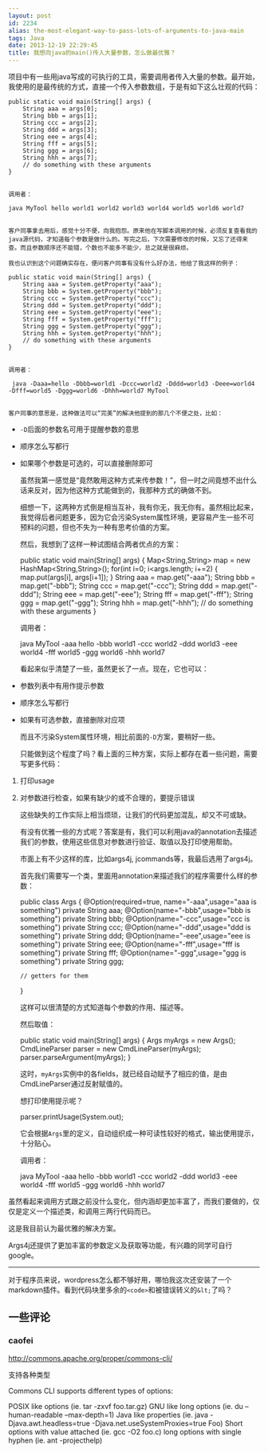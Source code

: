 ```yaml
---
layout: post
id: 2234
alias: the-most-elegant-way-to-pass-lots-of-arguments-to-java-main
tags: Java
date: 2013-12-19 22:29:45
title: 我想向java的main()传入大量参数，怎么做最优雅？
---
```


项目中有一些用java写成的可执行的工具，需要调用者传入大量的参数。最开始，我使用的是最传统的方式，直接一个传入参数数组，于是有如下这么壮观的代码：

    public static void main(String[] args) {
        String aaa = args[0];
        String bbb = args[1];
        String ccc = args[2];
        String ddd = args[3];
        String eee = args[4];
        String fff = args[5];
        String ggg = args[6];
        String hhh = args[7];
        // do something with these arguments
    }
    

    调用者：

    java MyTool hello world1 world2 world3 world4 world5 world6 world7
    

    客户同事拿去用后，感觉十分不便，向我抱怨。原来他在写脚本调用的时候，必须反复查看我的java源代码，才知道每个参数是做什么的。写完之后，下次需要修改的时候，又忘了还得来查。而且参数顺序还不能错，个数也不能多不能少，总之就是很麻烦。

    我也认识到这个问题确实存在，便问客户同事有没有什么好办法，他给了我这样的例子：

    public static void main(String[] args) {
        String aaa = System.getProperty("aaa");
        String bbb = System.getProperty("bbb");
        String ccc = System.getProperty("ccc");
        String ddd = System.getProperty("ddd");
        String eee = System.getProperty("eee");
        String fff = System.getProperty("fff");
        String ggg = System.getProperty("ggg");
        String hhh = System.getProperty("hhh");
        // do something with these arguments
    }
    

    调用者：

     java -Daaa=hello -Dbbb=world1 -Dccc=world2 -Dddd=world3 -Deee=world4 -Dfff=world5 -Dggg=world6 -Dhhh=world7 MyTool
    

    客户同事的意思是，这种做法可以“完美”的解决他提到的那几个不便之处，比如：

*   `-D`后面的参数名可用于提醒参数的意思
*   顺序怎么写都行
*   如果哪个参数是可选的，可以直接删除即可

    虽然我第一感觉是“竟然敢用这种方式来传参数！”，但一时之间竟想不出什么话来反对，因为他这种方式能做到的，我那种方式的确做不到。

    细想一下，这两种方式倒是相当互补，我有你无，我无你有。虽然相比起来，我觉得后者问题更多，因为它会污染System属性环境，更容易产生一些不可预料的问题，但也不失为一种有思考价值的方案。

    然后，我想到了这样一种试图结合两者优点的方案：

    public static void main(String[] args) {
        Map<String,String> map = new HashMap<String,String>();
        for(int i=0; i<args.length; i+=2) {
            map.put(args[i], args[i+1]);
        }
        String aaa = map.get("-aaa");
        String bbb = map.get("-bbb");
        String ccc = map.get("-ccc");
        String ddd = map.get("-ddd");
        String eee = map.get("-eee");
        String fff = map.get("-fff");
        String ggg = map.get("-ggg");
        String hhh = map.get("-hhh");
        // do something with these arguments
    }
    

    调用者：

    java MyTool -aaa hello -bbb world1 -ccc world2 -ddd world3 -eee world4 -fff world5 -ggg world6 -hhh world7
    

    看起来似乎清楚了一些，虽然更长了一点。现在，它也可以：

*   参数列表中有用作提示参数
*   顺序怎么写都行
*   如果有可选参数，直接删除对应项

    而且不污染System属性环境，相比前面的`-D`方案，要稍好一些。

    只能做到这个程度了吗？看上面的三种方案，实际上都存在着一些问题，需要写更多代码：

1.  打印usage
2.  对参数进行检查，如果有缺少的或不合理的，要提示错误

    这些缺失的工作实际上相当烦琐，让我们的代码更加混乱，却又不可或缺。

    有没有优雅一些的方式呢？答案是有，我们可以利用java的annotation去描述我们的参数，使用这些信息对参数进行验证、取值以及打印使用帮助。

    市面上有不少这样的库，比如args4j, jcommands等，我最后选用了args4j。

    首先我们需要写一个类，里面用annotation来描述我们的程序需要什么样的参数：

    public class Args {
        @Option(required=true, name="-aaa",usage="aaa is something")
        private String aaa;
        @Option(name="-bbb",usage="bbb is something")
        private String bbb;
        @Option(name="-ccc",usage="ccc is something")
        private String ccc;
        @Option(name="-ddd",usage="ddd is something")
        private String ddd;
        @Option(name="-eee",usage="eee is something")
        private String eee;
        @Option(name="-fff",usage="fff is something")
        private String fff;
        @Option(name="-ggg",usage="ggg is something")
        private String ggg;

        // getters for them
    }
    

    这样可以很清楚的方式知道每个参数的作用、描述等。

    然后取值：

    public static void main(String[] args) {
        Args myArgs = new Args();
        CmdLineParser parser = new CmdLineParser(myArgs);
        parser.parseArgument(myArgs);
    }
    

    这时，`myArgs`实例中的各fields，就已经自动赋予了相应的值，是由CmdLineParser通过反射赋值的。

    想打印使用提示呢？

    parser.printUsage(System.out);
    

    它会根据`Args`里的定义，自动组织成一种可读性较好的格式，输出使用提示，十分贴心。

    调用者：

    java MyTool -aaa hello -bbb world1 -ccc world2 -ddd world3 -eee world4 -fff world5 -ggg world6 -hhh world7

虽然看起来调用方式跟之前没什么变化，但内涵却更加丰富了，而我们要做的，仅仅是定义一个描述类，和调用三两行代码而已。

这是我目前认为最优雅的解决方案。

Args4j还提供了更加丰富的参数定义及获取等功能，有兴趣的同学可自行google。

* * *

对于程序员来说，wordpress怎么都不够好用，哪怕我这次还安装了一个markdown插件。看到代码块里多余的`<code>`和被错误转义的`&lt;`了吗？

## 一些评论

### caofei

http://commons.apache.org/proper/commons-cli/

支持各种类型

Commons CLI supports different types of options:

POSIX like options (ie. tar -zxvf foo.tar.gz)
GNU like long options (ie. du –human-readable –max-depth=1)
Java like properties (ie. java -Djava.awt.headless=true -Djava.net.useSystemProxies=true Foo)
Short options with value attached (ie. gcc -O2 foo.c)
long options with single hyphen (ie. ant -projecthelp)

